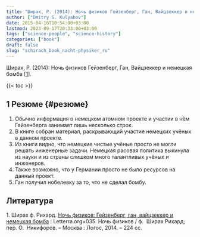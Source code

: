 ```yaml
---
title: "Ширах, Р. (2014): Ночь физиков Гейзенберг, Ган, Вайцзеккер и немецкая бомба"
author: ["Dmitry S. Kulyabov"]
date: 2015-04-16T10:54:00+03:00
lastmod: 2023-09-17T20:33:00+03:00
tags: ["science-people", "science-history"]
categories: ["book"]
draft: false
slug: "schirach_book_nacht-physiker_ru"
---
```


Ширах, Р. (2014): Ночь физиков Гейзенберг, Ган, Вайцзеккер и немецкая бомба [<a href="#citeproc_bib_item_1">1</a>].

<!--more-->

{{< toc >}}


## <span class="section-num">1</span> Резюме {#резюме}

1.  Обычно информация о немецком атомном проекте и участии в нём Гайзенберга занимает лишь несколько строк.
2.  В книге собран материал, раскрывающий участие немецких учёных в данном проекте.
3.  Из книги видно, что немецкие чистые учёные просто не могли решать инженерные задачи. Немецкая расовая политика выкинула из науки и из страны слишком много талантливых учёных и инженеров.
4.  Также возможно, что у Германии просто не было ресурсов на данный проект.
5.  Ган получил нобелевку за то, что не сделал бомбу.

## Литература

<div class="csl-bib-body">
  <div class="csl-entry"><a id="citeproc_bib_item_1"></a>1.	Ширах ф. Рихард. <a href="http://libgen.li/ads.php?md5=b0eb45a4720b6a56c3eb13381c70e017">Ночь физиков: Гейзенберг, ган, вайцзеккер и немецкая бомба</a> : Letterra.org+035. Ночь физиков / ф.  Ширах Рихард; пер. О.  Никифоров. – Москва : Логос, 2014. – 224 сс.</div>
</div>
